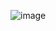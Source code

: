 ![image](https://user-images.githubusercontent.com/65951872/233824354-2af5f770-c82d-4bd1-94fe-cb555c56ec37.png)
